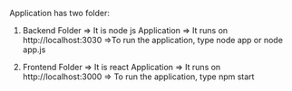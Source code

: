 Application has two folder:
1) Backend Folder
=> It is node js Application
=> It runs on http://localhost:3030
=>To run the application, type 
node app or node app.js

2) Frontend Folder
=> It is react Application
=> It runs on http://localhost:3000
=> To run the application, type
npm start
